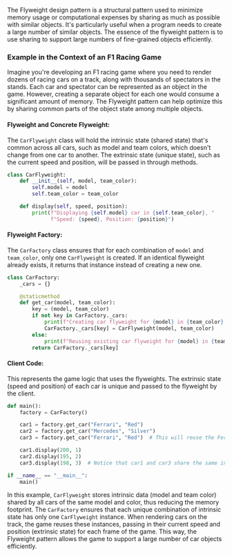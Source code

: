 The Flyweight design pattern is a structural pattern used to minimize memory usage or computational expenses by sharing as much as possible with similar objects. It's particularly useful when a program needs to create a large number of similar objects. The essence of the flyweight pattern is to use sharing to support large numbers of fine-grained objects efficiently.

### Example in the Context of an F1 Racing Game

Imagine you're developing an F1 racing game where you need to render dozens of racing cars on a track, along with thousands of spectators in the stands. Each car and spectator can be represented as an object in the game. However, creating a separate object for each one would consume a significant amount of memory. The Flyweight pattern can help optimize this by sharing common parts of the object state among multiple objects.

#### Flyweight and Concrete Flyweight:

The `CarFlyweight` class will hold the intrinsic state (shared state) that's common across all cars, such as model and team colors, which doesn't change from one car to another. The extrinsic state (unique state), such as the current speed and position, will be passed in through methods.

```python
class CarFlyweight:
    def __init__(self, model, team_color):
        self.model = model
        self.team_color = team_color

    def display(self, speed, position):
        print(f"Displaying {self.model} car in {self.team_color}, "
              f"Speed: {speed}, Position: {position}")
```

#### Flyweight Factory:

The `CarFactory` class ensures that for each combination of `model` and `team_color`, only one `CarFlyweight` is created. If an identical flyweight already exists, it returns that instance instead of creating a new one.

```python
class CarFactory:
    _cars = {}

    @staticmethod
    def get_car(model, team_color):
        key = (model, team_color)
        if not key in CarFactory._cars:
            print(f"Creating car flyweight for {model} in {team_color}.")
            CarFactory._cars[key] = CarFlyweight(model, team_color)
        else:
            print(f"Reusing existing car flyweight for {model} in {team_color}.")
        return CarFactory._cars[key]
```

#### Client Code:

This represents the game logic that uses the flyweights. The extrinsic state (speed and position) of each car is unique and passed to the flyweight by the client.

```python
def main():
    factory = CarFactory()

    car1 = factory.get_car("Ferrari", "Red")
    car2 = factory.get_car("Mercedes", "Silver")
    car3 = factory.get_car("Ferrari", "Red")  # This will reuse the Ferrari flyweight

    car1.display(200, 1)
    car2.display(195, 2)
    car3.display(198, 3)  # Notice that car1 and car3 share the same intrinsic state

if __name__ == "__main__":
    main()
```

In this example, `CarFlyweight` stores intrinsic data (model and team color) shared by all cars of the same model and color, thus reducing the memory footprint. The `CarFactory` ensures that each unique combination of intrinsic state has only one `CarFlyweight` instance. When rendering cars on the track, the game reuses these instances, passing in their current speed and position (extrinsic state) for each frame of the game. This way, the Flyweight pattern allows the game to support a large number of car objects efficiently.